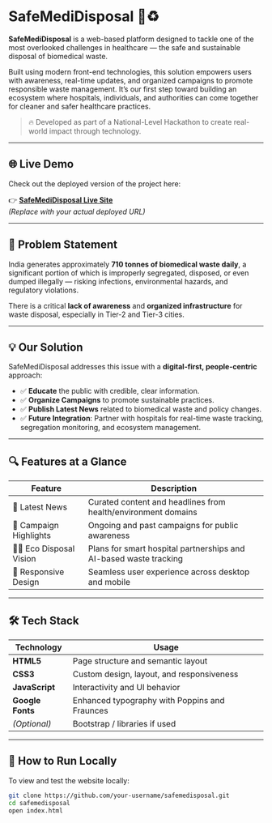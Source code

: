 # SafeMediDisposal 🏥♻️

**SafeMediDisposal** is a web-based platform designed to tackle one of the most overlooked challenges in healthcare — the safe and sustainable disposal of biomedical waste.

Built using modern front-end technologies, this solution empowers users with awareness, real-time updates, and organized campaigns to promote responsible waste management. It’s our first step toward building an ecosystem where hospitals, individuals, and authorities can come together for cleaner and safer healthcare practices.

> 🔥 Developed as part of a National-Level Hackathon to create real-world impact through technology.

---

## 🌐 Live Demo

Check out the deployed version of the project here:

👉 **[SafeMediDisposal Live Site](https://incomparable-puffpuff-4b8d73.netlify.app/)**  
*(Replace with your actual deployed URL)*

---

## 🧠 Problem Statement

India generates approximately **710 tonnes of biomedical waste daily**, a significant portion of which is improperly segregated, disposed, or even dumped illegally — risking infections, environmental hazards, and regulatory violations.

There is a critical **lack of awareness** and **organized infrastructure** for waste disposal, especially in Tier-2 and Tier-3 cities.

---

## 💡 Our Solution

SafeMediDisposal addresses this issue with a **digital-first, people-centric** approach:

- ✅ **Educate** the public with credible, clear information.
- ✅ **Organize Campaigns** to promote sustainable practices.
- ✅ **Publish Latest News** related to biomedical waste and policy changes.
- ✅ **Future Integration**: Partner with hospitals for real-time waste tracking, segregation monitoring, and ecosystem management.

---

## 🔍 Features at a Glance

| Feature | Description |
|--------|-------------|
| 📰 Latest News | Curated content and headlines from health/environment domains |
| 📢 Campaign Highlights | Ongoing and past campaigns for public awareness |
| 🧑‍⚕️ Eco Disposal Vision | Plans for smart hospital partnerships and AI-based waste tracking |
| 📱 Responsive Design | Seamless user experience across desktop and mobile |

---

## 🛠️ Tech Stack

| Technology | Usage |
|------------|--------|
| **HTML5** | Page structure and semantic layout |
| **CSS3** | Custom design, layout, and responsiveness |
| **JavaScript** | Interactivity and UI behavior |
| **Google Fonts** | Enhanced typography with Poppins and Fraunces |
| *(Optional)* | Bootstrap / libraries if used |

---

## 🧪 How to Run Locally

To view and test the website locally:

```bash
git clone https://github.com/your-username/safemedisposal.git
cd safemedisposal
open index.html
